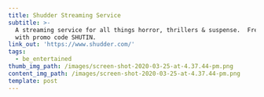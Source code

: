 ```yaml
---
title: Shudder Streaming Service
subtitle: >-
  A streaming service for all things horror, thrillers & suspense.  Free month
  with promo code SHUTIN.
link_out: 'https://www.shudder.com/'
tags:
  - be_entertained
thumb_img_path: /images/screen-shot-2020-03-25-at-4.37.44-pm.png
content_img_path: /images/screen-shot-2020-03-25-at-4.37.44-pm.png
template: post
---
```

